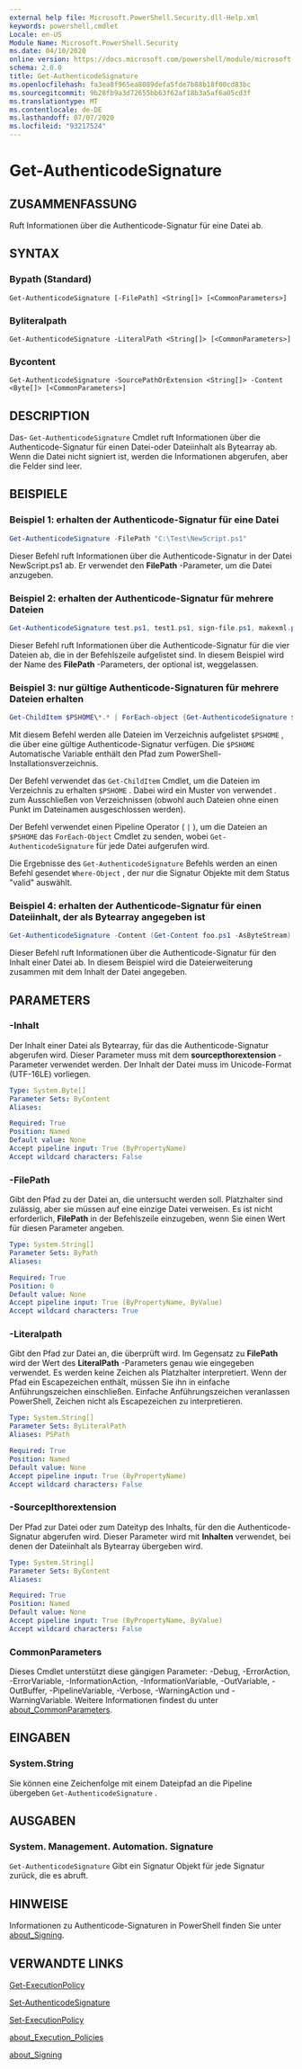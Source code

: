 ```yaml
---
external help file: Microsoft.PowerShell.Security.dll-Help.xml
keywords: powershell,cmdlet
Locale: en-US
Module Name: Microsoft.PowerShell.Security
ms.date: 04/10/2020
online version: https://docs.microsoft.com/powershell/module/microsoft.powershell.security/get-authenticodesignature?view=powershell-7.1&WT.mc_id=ps-gethelp
schema: 2.0.0
title: Get-AuthenticodeSignature
ms.openlocfilehash: fa3ea8f965ea8089defa5fde7b88b18f00cd83bc
ms.sourcegitcommit: 9b28fb9a3d72655bb63f62af18b3a5af6a05cd3f
ms.translationtype: MT
ms.contentlocale: de-DE
ms.lasthandoff: 07/07/2020
ms.locfileid: "93217524"
---
```

# Get-AuthenticodeSignature

## ZUSAMMENFASSUNG
Ruft Informationen über die Authenticode-Signatur für eine Datei ab.

## SYNTAX

### Bypath (Standard)

```
Get-AuthenticodeSignature [-FilePath] <String[]> [<CommonParameters>]
```

### Byliteralpath

```
Get-AuthenticodeSignature -LiteralPath <String[]> [<CommonParameters>]
```

### Bycontent

```
Get-AuthenticodeSignature -SourcePathOrExtension <String[]> -Content <Byte[]> [<CommonParameters>]
```

## DESCRIPTION

Das- `Get-AuthenticodeSignature` Cmdlet ruft Informationen über die Authenticode-Signatur für einen Datei-oder Dateiinhalt als Bytearray ab. Wenn die Datei nicht signiert ist, werden die Informationen abgerufen, aber die Felder sind leer.

## BEISPIELE

### Beispiel 1: erhalten der Authenticode-Signatur für eine Datei

```powershell
Get-AuthenticodeSignature -FilePath "C:\Test\NewScript.ps1"
```

Dieser Befehl ruft Informationen über die Authenticode-Signatur in der Datei NewScript.ps1 ab. Er verwendet den **FilePath** -Parameter, um die Datei anzugeben.

### Beispiel 2: erhalten der Authenticode-Signatur für mehrere Dateien

```powershell
Get-AuthenticodeSignature test.ps1, test1.ps1, sign-file.ps1, makexml.ps1
```

Dieser Befehl ruft Informationen über die Authenticode-Signatur für die vier Dateien ab, die in der Befehlszeile aufgelistet sind. In diesem Beispiel wird der Name des **FilePath** -Parameters, der optional ist, weggelassen.

### Beispiel 3: nur gültige Authenticode-Signaturen für mehrere Dateien erhalten

```powershell
Get-ChildItem $PSHOME\*.* | ForEach-object {Get-AuthenticodeSignature $_} | Where-Object {$_.status -eq "Valid"}
```

Mit diesem Befehl werden alle Dateien im Verzeichnis aufgelistet `$PSHOME` , die über eine gültige Authenticode-Signatur verfügen. Die `$PSHOME` Automatische Variable enthält den Pfad zum PowerShell-Installationsverzeichnis.

Der Befehl verwendet das `Get-ChildItem` Cmdlet, um die Dateien im Verzeichnis zu erhalten `$PSHOME` . Dabei wird ein Muster von verwendet *.* zum Ausschließen von Verzeichnissen (obwohl auch Dateien ohne einen Punkt im Dateinamen ausgeschlossen werden).

Der Befehl verwendet einen Pipeline Operator ( `|` ), um die Dateien an `$PSHOME` das `ForEach-Object` Cmdlet zu senden, wobei `Get-AuthenticodeSignature` für jede Datei aufgerufen wird.

Die Ergebnisse des `Get-AuthenticodeSignature` Befehls werden an einen Befehl gesendet `Where-Object` , der nur die Signatur Objekte mit dem Status "valid" auswählt.

### Beispiel 4: erhalten der Authenticode-Signatur für einen Dateiinhalt, der als Bytearray angegeben ist

```powershell
Get-AuthenticodeSignature -Content (Get-Content foo.ps1 -AsByteStream) -SourcePathorExtension ps1
```

Dieser Befehl ruft Informationen über die Authenticode-Signatur für den Inhalt einer Datei ab. In diesem Beispiel wird die Dateierweiterung zusammen mit dem Inhalt der Datei angegeben.

## PARAMETERS

### -Inhalt

Der Inhalt einer Datei als Bytearray, für das die Authenticode-Signatur abgerufen wird. Dieser Parameter muss mit dem **sourcepthorextension** -Parameter verwendet werden. Der Inhalt der Datei muss im Unicode-Format (UTF-16LE) vorliegen.

```yaml
Type: System.Byte[]
Parameter Sets: ByContent
Aliases:

Required: True
Position: Named
Default value: None
Accept pipeline input: True (ByPropertyName)
Accept wildcard characters: False
```

### -FilePath

Gibt den Pfad zu der Datei an, die untersucht werden soll. Platzhalter sind zulässig, aber sie müssen auf eine einzige Datei verweisen. Es ist nicht erforderlich, **FilePath** in der Befehlszeile einzugeben, wenn Sie einen Wert für diesen Parameter angeben.

```yaml
Type: System.String[]
Parameter Sets: ByPath
Aliases:

Required: True
Position: 0
Default value: None
Accept pipeline input: True (ByPropertyName, ByValue)
Accept wildcard characters: True
```

### -Literalpath

Gibt den Pfad zur Datei an, die überprüft wird. Im Gegensatz zu **FilePath** wird der Wert des **LiteralPath** -Parameters genau wie eingegeben verwendet. Es werden keine Zeichen als Platzhalter interpretiert. Wenn der Pfad ein Escapezeichen enthält, müssen Sie ihn in einfache Anführungszeichen einschließen. Einfache Anführungszeichen veranlassen PowerShell, Zeichen nicht als Escapezeichen zu interpretieren.

```yaml
Type: System.String[]
Parameter Sets: ByLiteralPath
Aliases: PSPath

Required: True
Position: Named
Default value: None
Accept pipeline input: True (ByPropertyName)
Accept wildcard characters: False
```

### -Sourceplthorextension

Der Pfad zur Datei oder zum Dateityp des Inhalts, für den die Authenticode-Signatur abgerufen wird. Dieser Parameter wird mit **Inhalten** verwendet, bei denen der Dateiinhalt als Bytearray übergeben wird.

```yaml
Type: System.String[]
Parameter Sets: ByContent
Aliases:

Required: True
Position: Named
Default value: None
Accept pipeline input: True (ByPropertyName, ByValue)
Accept wildcard characters: False
```

### CommonParameters

Dieses Cmdlet unterstützt diese gängigen Parameter: -Debug, -ErrorAction, -ErrorVariable, -InformationAction, -InformationVariable, -OutVariable, -OutBuffer, -PipelineVariable, -Verbose, -WarningAction und -WarningVariable. Weitere Informationen findest du unter [about_CommonParameters](../Microsoft.PowerShell.Core/About/about_CommonParameters.md).

## EINGABEN

### System.String

Sie können eine Zeichenfolge mit einem Dateipfad an die Pipeline übergeben `Get-AuthenticodeSignature` .

## AUSGABEN

### System. Management. Automation. Signature

`Get-AuthenticodeSignature` Gibt ein Signatur Objekt für jede Signatur zurück, die es abruft.

## HINWEISE

Informationen zu Authenticode-Signaturen in PowerShell finden Sie unter [about_Signing](../Microsoft.PowerShell.Core/About/about_Signing.md).

## VERWANDTE LINKS

[Get-ExecutionPolicy](Get-ExecutionPolicy.md)

[Set-AuthenticodeSignature](Set-AuthenticodeSignature.md)

[Set-ExecutionPolicy](Set-ExecutionPolicy.md)

[about_Execution_Policies](../Microsoft.PowerShell.Core/About/about_Execution_Policies.md)

[about_Signing](../Microsoft.PowerShell.Core/About/about_Signing.md)

